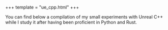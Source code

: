 +++
template = "ue_cpp.html"
+++

You can find below a compilation of my small experiments with Unreal C++ while I study it after having been proficient in Python and Rust.
